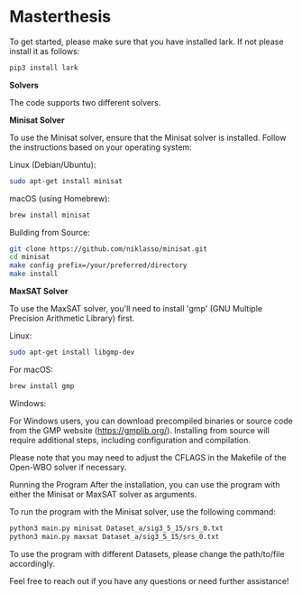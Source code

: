# Masterthesis

To get started, please make sure that you have installed lark.
If not please install it as follows:

```bash
pip3 install lark
```

**Solvers**

The code supports two different solvers.

**Minisat Solver**

To use the Minisat solver, ensure that the Minisat solver is installed. Follow the instructions based on your operating system:

Linux (Debian/Ubuntu):
```bash
sudo apt-get install minisat
```
macOS (using Homebrew):
```bash
brew install minisat
```
Building from Source:
```bash
git clone https://github.com/niklasso/minisat.git
cd minisat
make config prefix=/your/preferred/directory
make install
```
**MaxSAT Solver**

To use the MaxSAT solver, you'll need to install 'gmp' (GNU Multiple Precision Arithmetic Library) first.

Linux:
```bash
sudo apt-get install libgmp-dev
```
For macOS:
```bash
brew install gmp
```
Windows:

For Windows users, you can download precompiled binaries or source code from the GMP website (https://gmplib.org/). 
Installing from source will require additional steps, including configuration and compilation.

Please note that you may need to adjust the CFLAGS in the Makefile of the Open-WBO solver if necessary.

Running the Program
After the installation, you can use the program with either the Minisat or MaxSAT solver as arguments.

To run the program with the Minisat solver, use the following command:

```bash
python3 main.py minisat Dataset_a/sig3_5_15/srs_0.txt         
python3 main.py maxsat Dataset_a/sig3_5_15/srs_0.txt
```
To use the program with different Datasets, please change the path/to/file accordingly.

Feel free to reach out if you have any questions or need further assistance!
